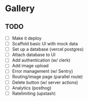 # Gallery

## TODO

 - [ ] Make it deploy
 - [ ] Scaffold basic UI with mock data
 - [ ] Set up a database (vercel postgres)
 - [ ] Attach database to UI
 - [ ] Add authentication (w/ clerk)
 - [ ] Add image upload
 - [ ] Error management (w/ Sentry)
 - [ ] Routing/image page (parallel route)
 - [ ] Delete button (w/ server actions)
 - [ ] Analytics (posthog)
 - [ ] Ratelimiting (upstash)